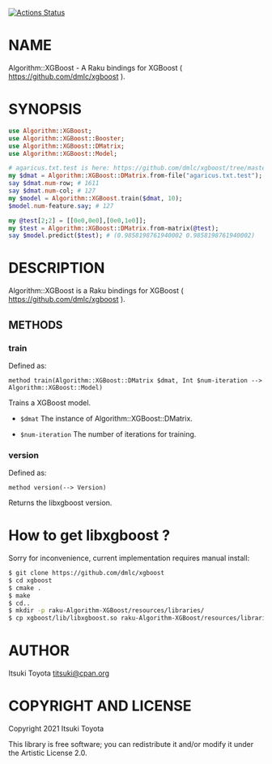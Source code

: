 [![Actions Status](https://github.com/titsuki/raku-Algorithm-XGBoost/workflows/test/badge.svg)](https://github.com/titsuki/raku-Algorithm-XGBoost/actions)

NAME
====

Algorithm::XGBoost - A Raku bindings for XGBoost ( https://github.com/dmlc/xgboost ).

SYNOPSIS
========

```raku
use Algorithm::XGBoost;
use Algorithm::XGBoost::Booster;
use Algorithm::XGBoost::DMatrix;
use Algorithm::XGBoost::Model;

# agaricus.txt.test is here: https://github.com/dmlc/xgboost/tree/master/demo/data
my $dmat = Algorithm::XGBoost::DMatrix.from-file("agaricus.txt.test");
say $dmat.num-row; # 1611
say $dmat.num-col; # 127
my $model = Algorithm::XGBoost.train($dmat, 10);
$model.num-feature.say; # 127

my @test[2;2] = [[0e0,0e0],[0e0,1e0]];
my $test = Algorithm::XGBoost::DMatrix.from-matrix(@test);
say $model.predict($test); # (0.9858198761940002 0.9858198761940002)
```

DESCRIPTION
===========

Algorithm::XGBoost is a Raku bindings for XGBoost ( https://github.com/dmlc/xgboost ).

METHODS
-------

### train

Defined as:

    method train(Algorithm::XGBoost::DMatrix $dmat, Int $num-iteration --> Algorithm::XGBoost::Model)

Trains a XGBoost model.

  * `$dmat` The instance of Algorithm::XGBoost::DMatrix.

  * `$num-iteration` The number of iterations for training.

### version

Defined as:

    method version(--> Version)

Returns the libxgboost version.

How to get libxgboost ?
=======================

Sorry for inconvenience, current implementation requires manual install:

```bash
$ git clone https://github.com/dmlc/xgboost
$ cd xgboost
$ cmake .
$ make
$ cd..
$ mkdir -p raku-Algorithm-XGBoost/resources/libraries/
$ cp xgboost/lib/libxgboost.so raku-Algorithm-XGBoost/resources/libraries/
```

AUTHOR
======

Itsuki Toyota <titsuki@cpan.org>

COPYRIGHT AND LICENSE
=====================

Copyright 2021 Itsuki Toyota

This library is free software; you can redistribute it and/or modify it under the Artistic License 2.0.

